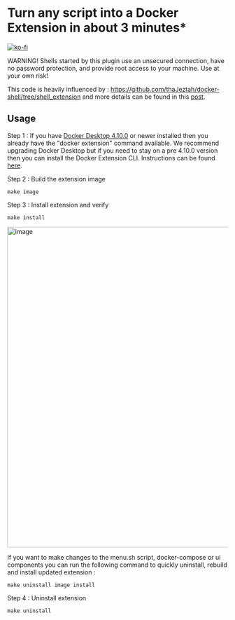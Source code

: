 # Turn any script into a Docker Extension in about 3 minutes*

[![ko-fi](https://ko-fi.com/img/githubbutton_sm.svg)](https://ko-fi.com/I2I7CTFEN)

WARNING! Shells started by this plugin use an unsecured connection, have no password protection, and provide root access to your machine. Use at your own risk!

This code is heavily influenced by : https://github.com/thaJeztah/docker-shell/tree/shell_extension and more details can be found in this [post](https://medium.com/@tomwillfixit/turn-any-script-into-a-docker-extension-in-about-3-minutes-7885fd134468).

## Usage

Step 1 : If you have [Docker Desktop 4.10.0](https://docs.docker.com/desktop/release-notes/#docker-desktop-4100) or newer installed then you already have the "docker extension" command available. We recommend upgrading Docker Desktop but if you need to stay on a pre 4.10.0 version then you can install the Docker Extension CLI. Instructions can be found [here](https://github.com/docker/extensions-sdk/releases/).

Step 2 : Build the extension image
```
make image
```

Step 3 : Install extension and verify
```
make install
```
<img width="732" alt="image" src="https://user-images.githubusercontent.com/3006298/170358407-d10206b9-6700-4f55-9559-36cc74cb558c.png">

If you want to make changes to the menu.sh script, docker-compose or ui components you can run the following command to quickly uninstall, rebuild and install updated extension :
```
make uninstall image install
```

Step 4 : Uninstall extension
```
make uninstall
```
